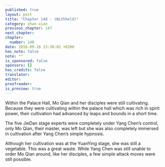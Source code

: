 ```yaml
---
published: true
layout: post
title: "Chapter 148 - (Withheld)"
category: zhan-xian
previous_chapter: 147
next_chapter:
chapter:
  number: 148
date: 2016-09-16 23:30:02 +0200
has_note: false
note: ""
is_sponsored: false
sponsors: []
has_credits: false
translator:
editor:
proofreader:
is_preview: true
---
```

Within the Palace Hall, Mo Qian and her disciples were still cultivating. Because they were cultivating within the palace hall which was rich in spirit power, their cultivation had advanced by leaps and bounds in a short time.

The five JieDan stage experts were completely under Yang Chen’s control, only Mo Qian, their master, was left but she was also completely immersed in cultivation after Yang Chen’s simple hypnosis.

Although her cultivation was at the YuanYing stage, she was still a vegetable. This was a great waste. While Yang Chen was still unable to order Mo Qian around, like her disciples, a few simple attack moves were still possible.
